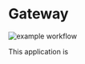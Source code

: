 # Gateway

![example workflow](https://github.com/radixhomework/gateway/actions/workflows/ci-maven.yml/badge.svg)

This application is 
